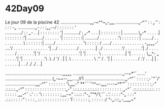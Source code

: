 # 42Day09
Le jour 09 de la piscine 42
……………………„„-~^^~„-„„_
………………„-^*'' : : „'' : : : : *-„
…………..„-* : : :„„--/ : : : : : : : '\
…………./ : : „-* . .| : : : : : : : : '|
……….../ : „-* . . . | : : : : : : : : |
………...\„-* . . . . .| : : : : : : : :'|
……….../ . . . . . . '| : : : : : : : :|
……..../ . . . . . . . .'\ : : : : : : : |
……../ . . . . . . . . . .\ : : : : : : :|
……./ . . . . . . . . . . . '\ : : : : : /
….../ . . . . . . . . . . . . . *-„„„„-*'
….'/ . . . . . . . . . . . . . . '|
…/ . . . . . . . ./ . . . . . . .| 
../ . . . . . . . .'/ . . . . . . .'|
./ . . . . . . . . / . . . . . . .'|
'/ . . . . . . . . . . . . . . . .'|
'| . . . . . \ . . . . . . . . . .|
'| . . . . . . \„_^- „ . . . . .'|
'| . . . . . . . . .'\ .\ ./ '/ . |
| .\ . . . . . . . . . \ .'' / . '|
| . . . . . . . . . . / .'/ . . .|
| . . . . . . .| . . / ./ ./ . .|

………………………………………._¸„„„„_
…………………….…………...„--~*'¯…….'\
………….…………………… („-~~--„¸_….,/ì'Ì
…….…………………….¸„-^"¯ : : : : :¸-¯"¯/'
……………………¸„„-^"¯ : : : : : : : '\¸„„,-"
**¯¯¯'^^~-„„„----~^*'"¯ : : : : : : : : : :¸-"
.:.:.:.:.„-^" : : : : : : : : : : : : : : : : :„-"
:.:.:.:.:.:.:.:.:.:.: : : : : : : : : : ¸„-^¯
.::.:.:.:.:.:.:.:. : : : : : : : ¸„„-^¯
:.' : : '\ : : : : : : : ;¸„„-~"
:.:.:: :"-„""***/*'ì¸'¯
:.': : : : :"-„ : : :"\
.:.:.: : : : :" : : : : \,
:.: : : : : : : : : : : : 'Ì
: : : : : : :, : : : : : :/
"-„_::::_„-*__„„~"


